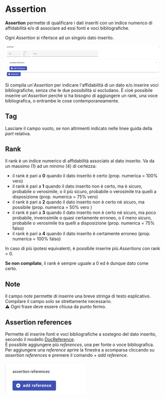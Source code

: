 # Assertion 

**Assertion** permette di qualificare i dati inseriti con un indice numerico di affidabilità e/o di associare ad essi fonti e voci bibliografiche.  

Ogni _Assertion_ si riferisce ad un singolo dato inserito.  

![](https://github.com/petrarchsitinera/linee-guida/blob/9a3544c46e6ea09d6092d436a630821b00eb5fef/docs/assets/images/assertion.png?raw=true)

Si compila un'_Assertion_ per indicare l'affidabilità di un dato e/o inserire voci bibliografiche, senza che le due possibilità si escludano. È cioè possibile inserire un'_Assertion_ perché si ha bisogno di aggiungere un rank, una voce bibliografica, o entrambe le cose contemporaneamente.

## Tag
Lasciare il campo vuoto, se non altrimenti indicato nelle linee guida della _part_ relativa.

## Rank 
Il rank è un indice numerico di affidabilità associato al dato inserito. Va da un massimo (1) ad un minimo (4) di certezza:
* il rank è pari a **0** quando il dato inserito è certo (prop. numerica = 100% vero)
* il rank è pari a **1** quando il dato inserito non è certo, ma è sicuro, probabile o verosimile, o il più sicuro, probabile o verosimile tra quelli a disposizione (prop. numerica = 75% vero)
* il rank è pari a **2** quando il dato inserito non è certo né sicuro, ma possibile (prop. numerica = 50% vero )
* il rank è pari a **3** quando il dato inserito non è certo né sicuro, ma poco probabile, inverosimile o quasi certamente erroneo, o il meno sicuro, probabile o verosimile tra quelli a disposizione (prop. numerica = 75% falso)
* il rank è pari a **4** quando il dato inserito è certamente erroneo (prop. numerica = 100% falso)

In caso di più ipotesi equivalenti, è possibile inserire più _Assertions_ con rank > 0.

**Se non compilato**, il rank è sempre uguale a 0 ed è dunque dato come certo.

##  Note  
Il campo _note_ permette di inserire una breve stringa di testo esplicativo. Compilare il campo solo se strettamente necessario.  
⚠️ Ogni frase deve essere chiusa da punto fermo.  

## Assertion references  
Permette di inserire fonti e voci bibliografiche a sostegno del dato inserito, secondo il modello [DocReference](Docref_Brick.md).  
È possibile aggiungere più _references_, una per fonte o voce bibliografica.  
Per aggiungere una _reference_ aprire la finestra a scomparsa cliccando su _assertion references_ e premere il comando _+ add reference_.  

![](https://github.com/petrarchsitinera/linee-guida/blob/bb413d602f3fb56c819fb52e99645bfc0b6104d6/docs/assets/images/add_reference.png?raw=true)
